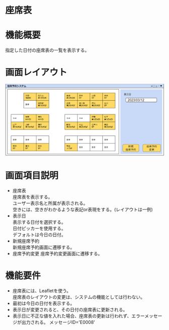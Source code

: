 # 座席表
# 機能概要
指定した日付の座席表の一覧を表示する。  
# 画面レイアウト
![画面レイアウト_座席表](https://github.com/cuorain/SeatReservationSystem/blob/design/design/005_%E5%BA%A7%E5%B8%AD%E8%A1%A8/image/%E7%94%BB%E9%9D%A2%E3%83%AC%E3%82%A4%E3%82%A2%E3%82%A6%E3%83%88_%E5%BA%A7%E5%B8%AD%E8%A1%A8.png)
# 画面項目説明
* 座席表  
座席表を表示する。  
ユーザー表示名と所属が表示される。  
空きには、空きがわかるような表記or表現をする。(レイアウトは一例)
* 表示日  
表示する日付を選択する。  
日付ピッカーを使用する。  
デフォルトは今日の日付。
* 新規座席予約  
新規座席予約画面に遷移する。
* 座席予約変更
座席予約変更画面に遷移する。
# 機能要件
* 座席表には、Leafletを使う。  
座席表のレイアウトの変更は、システムの機能としては行わない。
* 最初は今日の日付を表示する。
* 表示日が変更されると、その日付の座席表に更新される。
* 表示日に不正な値を入れた場合、座席表の更新は行われず、エラーメッセージが出力される。
    メッセージID='E0008' 


